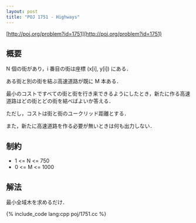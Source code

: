 ```yaml
---
layout: post
title: "POJ 1751 - Highways"
---
```

[http://poj.org/problem?id=1751](http://poj.org/problem?id=1751)

## 概要
N 個の街があり，i 番目の街は座標 (x[i], y[i]) にある．

ある街と別の街を結ぶ高速道路が既に M 本ある．

最小のコストですべての街と街を行き来できるようにしたとき，新たに作る高速道路はどの街とどの街を結べばよいか答える．

ただし，コストは街と街のユークリッド距離とする．

また，新たに高速道路を作る必要が無いときは何も出力しない．

## 制約
- 1 <= N <= 750
- 0 <= M <= 1000

## 解法
最小全域木を求めるだけ．

{% include_code lang:cpp poj/1751.cc %}
